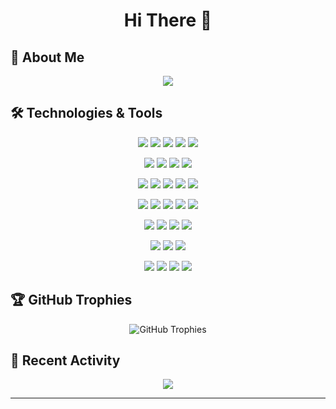<h1 align="center">Hi There 👋</h1>


## 🚀 About Me

<!-- TODO: Update this section with your personal information -->

<p align="center">
  <img src="https://readme-typing-svg.herokuapp.com/?lines=🔭+A+student+enthusiast+of+AI.;🌱+A+student+major+in+SE.&font=Fira%20Code&center=true&width=500&height=45&color=f75c7e&vCenter=true&size=22">
</p>

## 🛠️ Technologies & Tools

<!-- AI & Data Science -->
<p align="center">
  <img src="https://img.shields.io/badge/-Pytorch-black?style=flat-square&logo=Pytorch" />
  <img src="https://img.shields.io/badge/-NumPy-black?style=flat-square&logo=NumPy" />
  <img src="https://img.shields.io/badge/-Pandas-black?style=flat-square&logo=Pandas" />
  <img src="https://img.shields.io/badge/-OpenCV-black?style=flat-square&logo=OpenCV" />
  <img src="https://img.shields.io/badge/-Langchain-black?style=flat-square&logo=Langchain" />
</p>

<!-- Development Environment -->
<p align="center">
  <img src="https://img.shields.io/badge/-Jupyter-black?style=flat-square&logo=Jupyter" />
  <img src="https://img.shields.io/badge/-Anaconda-black?style=flat-square&logo=Anaconda" />
  <img src="https://img.shields.io/badge/-Streamlit-black?style=flat-square&logo=Streamlit" />
  <img src="https://img.shields.io/badge/-ollama-black?style=flat-square&logo=ollama" />
</p>

<!-- Backend & DevOps -->
<p align="center">
  <img src="https://img.shields.io/badge/-FastAPI-black?style=flat-square&logo=FastAPI" />
  <img src="https://img.shields.io/badge/-Flask-black?style=flat-square&logo=Flask" />
  <img src="https://img.shields.io/badge/-MySQL-black?style=flat-square&logo=MySQL" />
  <img src="https://img.shields.io/badge/-Docker-black?style=flat-square&logo=Docker" />
  <img src="https://img.shields.io/badge/-MinIO-181717?style=flat-square&logo=MinIO" />
</p>

<!-- Development Tools -->
<p align="center">
  <img src="https://img.shields.io/badge/-Git-black?style=flat-square&logo=git" />
  <img src="https://img.shields.io/badge/-GitHub-181717?style=flat-square&logo=github" />
  <img src="https://img.shields.io/badge/-Postman-181717?style=flat-square&logo=Postman" />
  <img src="https://img.shields.io/badge/-Apifox-181717?style=flat-square&logo=Apifox" />
  <img src="https://img.shields.io/badge/-Chrome-181717?style=flat-square&logo=google-chrome" />
</p>

<!-- Programming Languages & Formats -->
<p align="center">
  <img src="https://img.shields.io/badge/-Python-181717?style=flat-square&logo=Python" />
  <img src="https://img.shields.io/badge/-C++-181717?style=flat-square&logo=CPlusPlus" />
  <img src="https://img.shields.io/badge/-Golang-181717?style=flat-square&logo=Go" />
  <img src="https://img.shields.io/badge/-Vue-181717?style=flat-square&logo=vue.js" />
</p>

<!-- Data Formats -->
<p align="center">
  <img src="https://img.shields.io/badge/-JSON-181717?style=flat-square&logo=JSON" />
  <img src="https://img.shields.io/badge/-Yaml-181717?style=flat-square&logo=Yaml" />
  <img src="https://img.shields.io/badge/-Markdown-181717?style=flat-square&logo=Markdown" />
</p>

<!-- Hardware & Others -->
<p align="center">
  <img src="https://img.shields.io/badge/-Raspberry%20Pi-black?style=flat-square&logo=Raspberry%20Pi" />
  <img src="https://img.shields.io/badge/-AutoCAD-black?style=flat-square&logo=AutoCAD" />
  <img src="https://img.shields.io/badge/-Zerotier-black?style=flat-square&logo=Zerotier" />
  <img src="https://img.shields.io/badge/-Kali-black?style=flat-square&logo=kali-linux" />
</p>


## 🏆 GitHub Trophies

<p align="center">
  <img src="https://github-profile-trophy.vercel.app/?username=yourusername&theme=darkhub&no-frame=true&margin-w=15" alt="GitHub Trophies" />
</p>



## 🎯 Recent Activity

<!-- TODO: Set up GitHub Action to update this section automatically -->
<!--START_SECTION:activity-->
<p align="center">
  <img src="https://readme-typing-svg.herokuapp.com/?lines=Learning+new+things;Always+exploring;Never+stop+growing&font=Fira%20Code&center=true&width=500&height=45&color=f75c7e&vCenter=true&size=22">
</p>
<!--END_SECTION:activity-->



---




